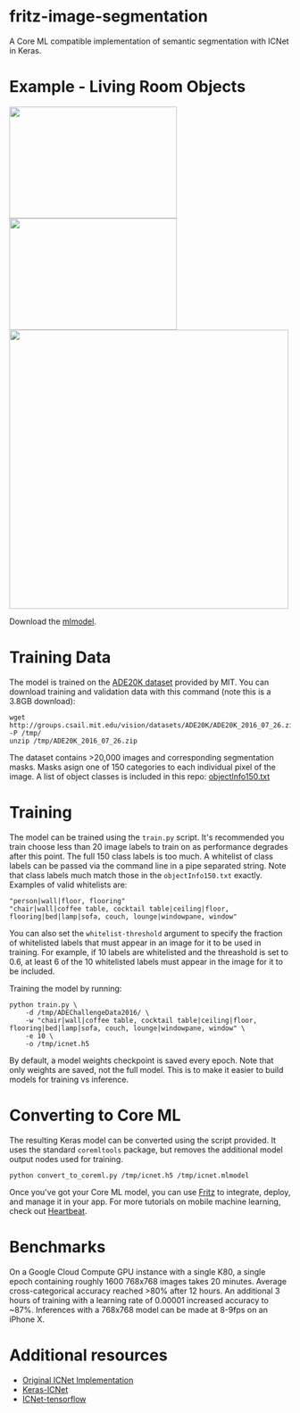 # fritz-image-segmentation
A Core ML compatible implementation of semantic segmentation with ICNet in Keras.

# Example - Living Room Objects

<img src="https://github.com/fritzlabs/fritz-image-segmentation/blob/master/examples/living_room.jpg?raw=true" width="300" height="200">
<img src="https://github.com/fritzlabs/fritz-image-segmentation/blob/master/examples/example_image_and_mask.png?raw=true" width="300" height="200">
<img src="https://github.com/fritzlabs/fritz-image-segmentation/blob/master/examples/example_pixel_probabilities.png?raw=true" width="500" height="500">

Download the [mlmodel](https://github.com/fritzlabs/fritz-image-segmentation/blob/master/examples/icnet_768x768_indoor.mlmodel).

# Training Data
The model is trained on the [ADE20K dataset](http://groups.csail.mit.edu/vision/datasets/ADE20K/) provided by MIT. You can download training and validation data with this command (note this is a 3.8GB download):

```
wget http://groups.csail.mit.edu/vision/datasets/ADE20K/ADE20K_2016_07_26.zip -P /tmp/
unzip /tmp/ADE20K_2016_07_26.zip
```

The dataset contains >20,000 images and corresponding segmentation masks. Masks asign one of 150 categories to each individual pixel of the image. A list of object classes is included in this repo: [objectInfo150.txt]()

# Training
The model can be trained using the `train.py` script. It's recommended you train choose less than 20 image labels to train on as performance degrades after this point. The full 150 class labels is too much. A whitelist of class labels can be passed via the command line in a pipe separated string. Note that class labels much match those in the `objectInfo150.txt` exactly. Examples of valid whitelists are:

```
"person|wall|floor, flooring"
"chair|wall|coffee table, cocktail table|ceiling|floor, flooring|bed|lamp|sofa, couch, lounge|windowpane, window"
```

You can also set the `whitelist-threshold` argument to specify the fraction of whitelisted labels that must appear in an image for it to be used in training. For example, if 10 labels are whitelisted and the threashold is set to 0.6, at least 6 of the 10 whitelisted labels must appear in the image for it to be included.

Training the model by running:

```
python train.py \
    -d /tmp/ADEChallengeData2016/ \
    -w "chair|wall|coffee table, cocktail table|ceiling|floor, flooring|bed|lamp|sofa, couch, lounge|windowpane, window" \
    -e 10 \
    -o /tmp/icnet.h5
```

By default, a model weights checkpoint is saved every epoch. Note that only weights are saved, not the full model. This is to make it easier to build models for training vs inference.

# Converting to Core ML
The resulting Keras model can be converted using the script provided. It uses the standard `coremltools` package, but removes the additional model output nodes used for training.

```
python convert_to_coreml.py /tmp/icnet.h5 /tmp/icnet.mlmodel
```

Once you've got your Core ML model, you can use [Fritz](www.fritz.ai) to integrate, deploy, and manage it in your app. For more tutorials on mobile machine learning, check out [Heartbeat](heartbeat.fritz.ai).

# Benchmarks
On a Google Cloud Compute GPU instance with a single K80, a single epoch containing roughly 1600 768x768 images takes 20 minutes. Average cross-categorical accuracy reached >80% after 12 hours. An additional 3 hours of training with a learning rate of 0.00001 increased accuracy to ~87%. Inferences with a 768x768 model can be made at 8-9fps on an iPhone X.

# Additional resources

* [Original ICNet Implementation](https://github.com/hszhao/ICNet)
* [Keras-ICNet](https://github.com/aitorzip/Keras-ICNet)
* [ICNet-tensorflow](https://github.com/hellochick/ICNet-tensorflow)

